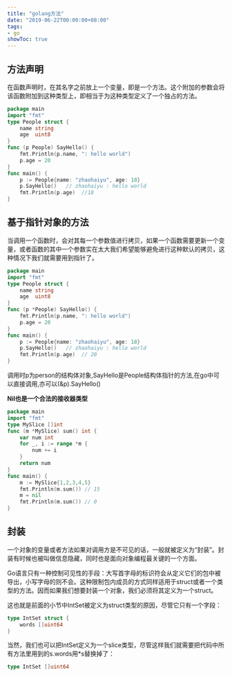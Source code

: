 ```yaml
---
title: "golang方法"
date: "2019-06-22T00:00:00+08:00"
tags: 
- go
showToc: true
---
```



## 方法声明

在函数声明时，在其名字之前放上一个变量，即是一个方法。这个附加的参数会将该函数附加到这种类型上，即相当于为这种类型定义了一个独占的方法。

```go
package main
import "fmt"
type People struct {
	name string
	age  uint8
}
func (p People) SayHello() {
	fmt.Println(p.name, ": hello world")
	p.age = 20
}
func main() {
	p := People{name: "zhaohaiyu", age: 18} 
	p.SayHello()   // zhaohaiyu : hello world
	fmt.Println(p.age)	//18
}
```

## 基于指针对象的方法

当调用一个函数时，会对其每一个参数值进行拷贝，如果一个函数需要更新一个变量，或者函数的其中一个参数实在太大我们希望能够避免进行这种默认的拷贝，这种情况下我们就需要用到指针了。

```go
package main
import "fmt"
type People struct {
	name string
	age  uint8
}
func (p *People) SayHello() {
	fmt.Println(p.name, ": hello world")
    p.age = 20
}
func main() {
	p := People{name: "zhaohaiyu", age: 18} 
	p.SayHello()   // zhaohaiyu : hello world
    fmt.Println(p.age)	// 20
}
```

调用时p为person的结构体对象,SayHello是People结构体指针的方法,在go中可以直接调用,亦可以(&p).SayHello()

**Nil也是一个合法的接收器类型**

```go
package main
import "fmt"
type MySlice []int
func (m *MySlice) sum() int {
	var num int
	for _, i := range *m {
		num += i
	}
	return num
}
func main() {
	m := MySlice{1,2,3,4,5}
	fmt.Println(m.sum()) // 15
	m = nil
	fmt.Println(m.sum()) // 0
}
```

## 封装

一个对象的变量或者方法如果对调用方是不可见的话，一般就被定义为“封装”。封装有时候也被叫做信息隐藏，同时也是面向对象编程最关键的一个方面。

Go语言只有一种控制可见性的手段：大写首字母的标识符会从定义它们的包中被导出，小写字母的则不会。这种限制包内成员的方式同样适用于struct或者一个类型的方法。因而如果我们想要封装一个对象，我们必须将其定义为一个struct。

这也就是前面的小节中IntSet被定义为struct类型的原因，尽管它只有一个字段：

```go
type IntSet struct {
    words []uint64
}
```

当然，我们也可以把IntSet定义为一个slice类型，尽管这样我们就需要把代码中所有方法里用到的s.words用*s替换掉了：

```go
type IntSet []uint64
```